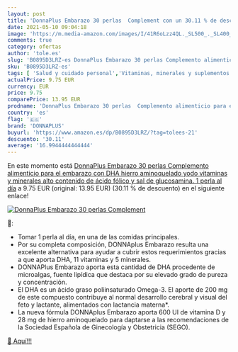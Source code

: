```yaml
---
layout: post
title: 'DonnaPlus Embarazo 30 perlas  Complement con un 30.11 % de descuento'
date: 2021-05-10 09:04:18
image: 'https://m.media-amazon.com/images/I/41R6oLzz4QL._SL500_._SL400_.jpg'
comments: true
category: ofertas
author: 'tole.es'
slug: 'B0895D3LRZ-es DonnaPlus Embarazo 30 perlas Complemento alimenticio para...'
sku: 'B0895D3LRZ-es'
tags: [ 'Salud y cuidado personal','Vitaminas, minerales y suplementos en medicamentos, remedios y suplementos dietéticos','donnaplus','embarazo', ]
actualPrice: 9.75 EUR
currency: EUR
price: 9.75
comparePrice: 13.95 EUR
prodname: 'DonnaPlus Embarazo 30 perlas  Complemento alimenticio para el embarazo con DHA  hierro aminoquelado  yodo  vitaminas y minerales  alto contenido de ácido fólico y sal de glucosamina. 1 perla al día'
country: 'es'
flag: '🇪🇸'
brand: 'DONNAPLUS'
buyurl: 'https://www.amazon.es/dp/B0895D3LRZ/?tag=tolees-21'
descuento: '30.11'
average: '16.9944444444444'
---
```


En este momento está [DonnaPlus Embarazo 30 perlas  Complemento alimenticio para el embarazo con DHA  hierro aminoquelado  yodo  vitaminas y minerales  alto contenido de ácido fólico y sal de glucosamina. 1 perla al día](https://www.amazon.es/dp/B0895D3LRZ/?tag=tolees-21) a 9.75 EUR (original: 13.95 EUR) (30.11 %  de descuento) en el siguiente enlace!

[![DonnaPlus Embarazo 30 perlas  Complement](https://m.media-amazon.com/images/I/41R6oLzz4QL._SL500_._SL400_.jpg)](https://www.amazon.es/dp/B0895D3LRZ/?tag=tolees-21)

🔎:

- Tomar 1 perla al día, en una de las comidas principales.
- Por su completa composición, DONNAplus Embarazo resulta una excelente alternativa para ayudar a cubrir estos requerimientos gracias a que aporta DHA, 11 vitaminas y 5 minerales.
- DONNAPlus Embarazo aporta esta cantidad de DHA procedente de microalgas, fuente lipídica que destaca por su elevado grado de pureza y concentración.
- El DHA es un ácido graso poliinsaturado Omega-3. El aporte de 200 mg de este compuesto contribuye al normal desarrollo cerebral y visual del feto y lactante, alimentados con lactancia materna*.
- La nueva fórmula DONNAplus Embarazo aporta 600 UI de vitamina D y 28 mg de hierro aminoquelado para daptarse a las recomendaciones de la Sociedad Española de Ginecología y Obstetricia (SEGO).

[🛒 Aquí!!!](https://www.amazon.es/dp/B0895D3LRZ/?tag=tolees-21)
